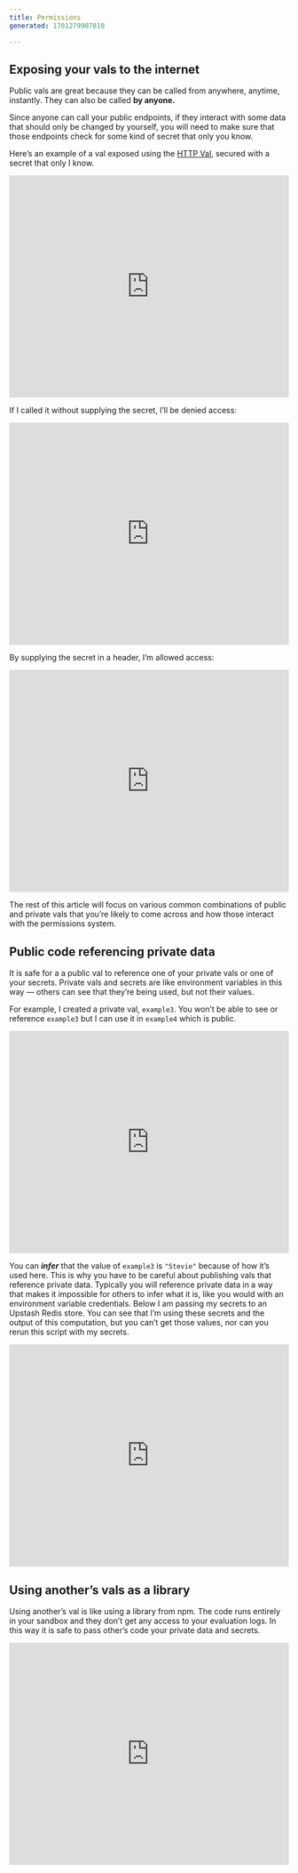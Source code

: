 ```yaml
---
title: Permissions
generated: 1701279907810

---
```


## Exposing your vals to the internet

Public vals are great because they can be called from anywhere, anytime,
instantly. They can also be called ********************by
anyone.********************

Since anyone can call your public endpoints, if they interact with some data
that should only be changed by yourself, you will need to make sure that those
endpoints check for some kind of secret that only you know.

Here’s an example of a val exposed using the [HTTP Val](../http-val), secured
with a secret that only I know.

<div class="not-content">
  <iframe src="https://www.val.town/embed/neverstew.secretEndpoint" width="100%" frameborder="no" style="height: 400px;">
    &#x20;
  </iframe>
</div>

If I called it without supplying the secret, I’ll be denied access:

<div class="not-content">
  <iframe src="https://www.val.town/embed/neverstew.secretEndpointFailure" width="100%" frameborder="no" style="height: 400px;">
    &#x20;
  </iframe>
</div>

By supplying the secret in a header, I’m allowed access:

<div class="not-content">
  <iframe src="https://www.val.town/embed/neverstew.secretEndpointSuccess" width="100%" frameborder="no" style="height: 400px;">
    &#x20;
  </iframe>
</div>

The rest of this article will focus on various common combinations of public and
private vals that you’re likely to come across and how those interact with the
permissions system.

## Public code referencing private data

It is safe for a a public val to reference one of your private vals or one of
your secrets. Private vals and secrets are like environment variables in this
way — others can see that they’re being used, but not their values.

For example, I created a private val, `example3`. You won’t be able to see or
reference `example3` but I can use it in `example4` which is public.

<div class="not-content">
  <iframe src="https://www.val.town/embed/stevekrouse.example4" width="100%" frameborder="no" style="height: 400px;">
    &#x20;
  </iframe>
</div>

You can _****infer****_ that the value of `example3` is `"Stevie"` because of
how it’s used here. This is why you have to be careful about publishing vals
that reference private data. Typically you will reference private data in a way
that makes it impossible for others to infer what it is, like you would with an
environment variable credentials. Below I am passing my secrets to an Upstash
Redis store. You can see that I’m using these secrets and the output of this
computation, but you can’t get those values, nor can you rerun this script with
my secrets.

<div class="not-content">
  <iframe src="https://www.val.town/embed/stevekrouse.upstashJSONEx" width="100%" frameborder="no" style="height: 400px;">
    &#x20;
  </iframe>
</div>

## Using another’s vals as a library

Using another’s val is like using a library from npm. The code runs entirely in
your sandbox and they don’t get any access to your evaluation logs. In this way
it is safe to pass other’s code your private data and secrets.

<div class="not-content">
  <iframe src="https://www.val.town/embed/stevekrouse.librarySecretEx" width="100%" frameborder="no" style="height: 400px;">
    &#x20;
  </iframe>
</div>
